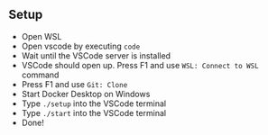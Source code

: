 ## Setup
- Open WSL
- Open vscode by executing `code`
- Wait until the VSCode server is installed
- VSCode should open up. Press F1 and use `WSL: Connect to WSL` command
- Press F1 and use `Git: Clone`
- Start Docker Desktop on Windows
- Type `./setup` into the VSCode terminal
- Type `./start` into the VSCode terminal
- Done!